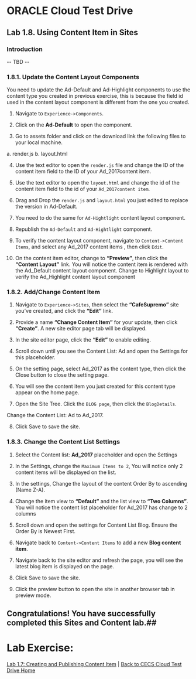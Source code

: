 # ORACLE Cloud Test Drive #

## Lab 1.8. Using Content Item in Sites ##

### Introduction ###

-- TBD --

### 1.8.1. Update the Content Layout Components ###

You need to update the Ad-Default and Ad-Highlight components to use the content type you created in previous exercise, this is because the field id used in the content
layout component is different from the one you created.

1. Navigate to ``Experience->Components``.

2. Click on the **Ad-Default** to open the component.

3. Go to assets folder and click on the download link the following files to your local machine.

a. render.js
b. layout.html

4. Use the text editor to open the ``render.js`` file and change the ID of the
content item field to the ID of your Ad_2017content item.

5. Use the text editor to open the ``layout.html`` and change the id of the content
item field to the id of your ``Ad_2017content item``.

6. Drag and Drop the ``render.js`` and ``layout.html`` you just edited to replace the
version in Ad-Default.

7. You need to do the same for ``Ad-Hightlight`` content layout component.

8. Republish the ``Ad-Default`` and ``Ad-Hightlight`` component.

9. To verify the content layout component, navigate to ``Content->Content Items``, and select any Ad_2017 content items , then click ``Edit``.

10. On the content item editor, change to **“Preview”**, then click the **“Content Layout”** link. You will notice the content item is rendered with the
Ad_Default content layout component. Change to Highlight layout to verify the Ad_Highlight content layout component  

### 1.8.2. Add/Change Content Item ###

1. Navigate to ``Experience->Sites``, then select the **“CafeSupremo”** site you’ve created, and click the **“Edit”** link.

2. Provide a name **“Change Content Item”** for your update, then click **“Create”**. A new site editor page tab will be displayed.

3. In the site editor page, click the **“Edit”** to enable editing.

4. Scroll down until you see the Content List: Ad and open the Settings for
this placeholder.

5. On the setting page, select Ad_2017 as the content type, then click the
Close button to close the setting page.

6. You will see the content item you just created for this content type appear on
the home page.

7. Open the Site Tree. Click the ``BLOG page``, then click the ``BlogDetails``.

Change the Content List: Ad to Ad_2017.

8. Click Save to save the site.

### 1.8.3. Change the Content List Settings ###

1. Select the Content list: **Ad_2017** placeholder and open the Settings

2. In the Settings, change the ``Maximum Items to 2``, You will notice only 2
content items will be displayed on the list.

3. In the settings, Change the layout of the content Order By to ascending
(Name Z-A).

4. Change the item view to **“Default”** and the list view to **“Two Columns”**. You
will notice the content list placeholder for Ad_2017 has change to 2 columns

5. Scroll down and open the settings for Content List Blog. Ensure the Order
By is Newest First.

6. Navigate back to ``Content->Content Items`` to add a new **Blog content
item**.

7. Navigate back to the site editor and refresh the page, you will see the latest
blog item is displayed on the page.

8. Click Save to save the site.

9. Click the preview button to open the site in another browser tab in
preview mode.

## Congratulations! You have successfully completed this Sites and Content lab.##

# Lab Exercise: #

[Lab 1.7: Creating and Publishing Content Item](107-CecsLab.md) | [Back to CECS Cloud Test Drive Home](README.md)